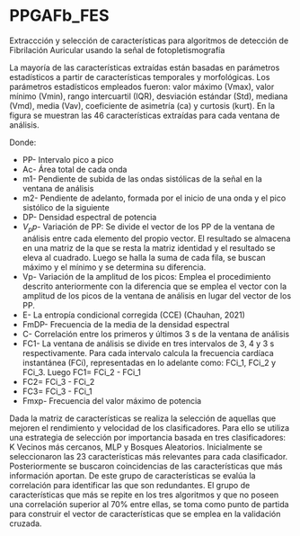 # PPGAFb_FES
Extraccción y selección de características para algoritmos de detección de Fibrilación Auricular usando la señal de fotopletismografía

La mayoría de las características extraídas están basadas en parámetros estadísticos a partir de características temporales y morfológicas. Los parámetros estadísticos empleados fueron: valor máximo (Vmax), valor mínimo (Vmin), rango intercuartil (IQR), desviación estándar (Std), mediana (Vmd), media (Vav), coeficiente de asimetría (ca) y curtosis (kurt). En la figura se muestran las 46 características extraídas para cada ventana de análisis.


Donde:
- PP- Intervalo pico a pico
- Ac- Área total de cada onda
- m1- Pendiente de subida de las ondas sistólicas de la señal en la ventana de análisis
- m2- Pendiente de adelanto, formada por el inicio de una onda y el pico sistólico de la siguiente
- DP- Densidad espectral de potencia
- $V_pp$- Variación de PP: Se divide el vector de los PP de la ventana de análisis entre cada elemento del propio vector. El resultado se almacena en una matriz de la que se resta la matriz identidad y el resultado se eleva al cuadrado. Luego se halla la suma de cada fila, se buscan máximo y el mínimo y se determina su diferencia.
- Vp- Variación de la amplitud de los picos: Emplea el procedimiento descrito anteriormente con la diferencia que se emplea el vector con la amplitud de los picos de la ventana de análisis en lugar del vector de los PP.
- E- La entropía condicional corregida (CCE) (Chauhan, 2021)
- FmDP- Frecuencia de la media de la densidad espectral
- C- Correlación entre los primeros y últimos 3 s de la ventana de análisis
- FC1- La ventana de análisis se divide en tres intervalos de 3, 4 y 3 s respectivamente. Para cada intervalo calcula la frecuencia cardíaca instantánea (FCi), representadas en lo adelante como: FCi_1, FCi_2 y FCi_3. Luego FC1= FCi_2 - FCi_1
- FC2= FCi_3 - FCi_2
- FC3= FCi_3 - FCi_1
- Fmxp- Frecuencia del valor máximo de potencia

Dada la matriz de características se realiza la selección de aquellas que mejoren el rendimiento y velocidad de los clasificadores. Para ello se utiliza una estrategia de selección por importancia basada en tres clasificadores: K Vecinos más cercanos, MLP y Bosques Aleatorios. Inicialmente se seleccionaron las 23 características más relevantes para cada clasificador. Posteriormente se buscaron coincidencias de las características que más información aportan. De este grupo de características se evalúa la correlación para identificar las que son redundantes. El grupo de características que más se repite en los tres algoritmos y que no poseen una correlación superior al 70% entre ellas, se toma como punto de partida para construir el vector de características que se emplea en la validación cruzada.

